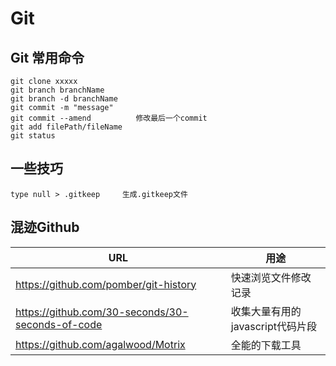 # Git 

## Git 常用命令
    
    git clone xxxxx
    git branch branchName
    git branch -d branchName
    git commit -m "message"
    git commit --amend          修改最后一个commit
    git add filePath/fileName
    git status

## 一些技巧
    type null > .gitkeep     生成.gitkeep文件

## 混迹Github

| URL                                              | 用途                             |
|--------------------------------------------------|----------------------------------|
| https://github.com/pomber/git-history            | 快速浏览文件修改记录             |
| https://github.com/30-seconds/30-seconds-of-code | 收集大量有用的javascript代码片段 |
| https://github.com/agalwood/Motrix               | 全能的下载工具                   |